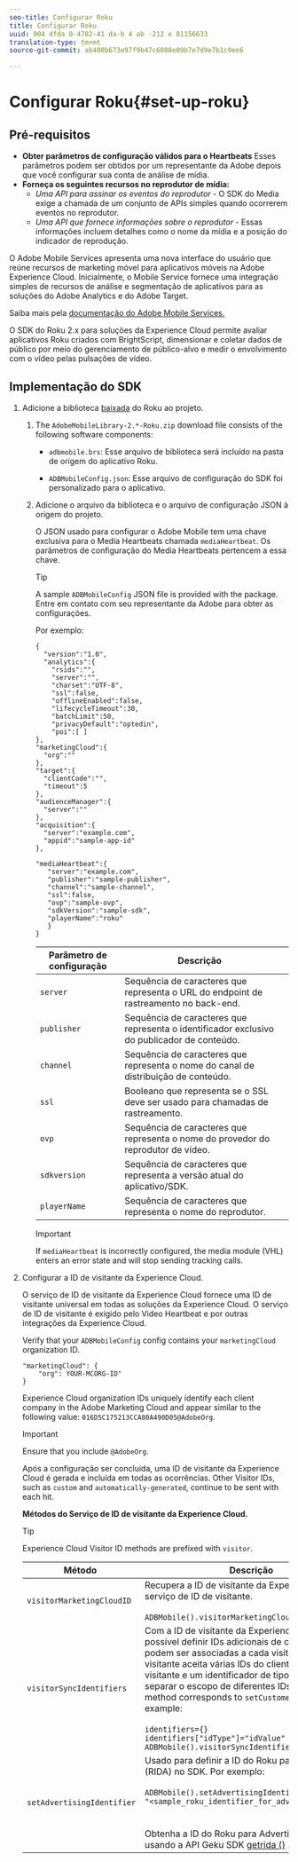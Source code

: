 ```yaml
---
seo-title: Configurar Roku
title: Configurar Roku
uuid: 904 dfda 0-4782-41 da-b 4 ab -212 e 81156633
translation-type: tm+mt
source-git-commit: ab400b673e97f9b47c6088e09b7e7d9e7b1c9ee6

---
```



# Configurar Roku{#set-up-roku}

## Pré-requisitos

* **Obter parâmetros de configuração válidos para o Heartbeats**
Esses parâmetros podem ser obtidos por um representante da Adobe depois que você configurar sua conta de análise de mídia.
* **Forneça os seguintes recursos no reprodutor de mídia:**
   * _Uma API para assinar os eventos do reprodutor_ - O SDK do Media exige a chamada de um conjunto de APIs simples quando ocorrerem eventos no reprodutor.
   * _Uma API que fornece informações sobre o reprodutor_ - Essas informações incluem detalhes como o nome da mídia e a posição do indicador de reprodução.

O Adobe Mobile Services apresenta uma nova interface do usuário que reúne recursos de marketing móvel para aplicativos móveis na Adobe Experience Cloud. Inicialmente, o Mobile Service fornece uma integração simples de recursos de análise e segmentação de aplicativos para as soluções do Adobe Analytics e do Adobe Target.

Saiba mais pela [documentação do Adobe Mobile Services.](https://marketing.adobe.com/resources/help/en_US/mobile/)

O SDK do Roku 2.x para soluções da Experience Cloud permite avaliar aplicativos Roku criados com BrightScript, dimensionar e coletar dados de público por meio do gerenciamento de público-alvo e medir o envolvimento com o vídeo pelas pulsações de vídeo.

## Implementação do SDK

1. Adicione a biblioteca [baixada](/help/sdk-implement/download-sdks.md#section_551A10AD7880426BB29AE52482BB4211) do Roku ao projeto.

   1. The `AdobeMobileLibrary-2.*-Roku.zip` download file consists of the following software components:

      * `adbmobile.brs`: Esse arquivo de biblioteca será incluído na pasta de origem do aplicativo Roku.

      * `ADBMobileConfig.json`: Esse arquivo de configuração do SDK foi personalizado para o aplicativo.
   1. Adicione o arquivo da biblioteca e o arquivo de configuração JSON à origem do projeto.

      O JSON usado para configurar o Adobe Mobile tem uma chave exclusiva para o Media Heartbeats chamada `mediaHeartbeat`. Os parâmetros de configuração do Media Heartbeats pertencem a essa chave.

      >[!TIP]
      >
      >A sample `ADBMobileConfig` JSON file is provided with the package. Entre em contato com seu representante da Adobe para obter as configurações.

      Por exemplo:

      ```
      {
        "version":"1.0", 
        "analytics":{
          "rsids":"",
          "server":"",
          "charset":"UTF-8", 
          "ssl":false, 
          "offlineEnabled":false, 
          "lifecycleTimeout":30, 
          "batchLimit":50, 
          "privacyDefault":"optedin", 
          "poi":[ ]
      },
      "marketingCloud":{
        "org":""
      },
      "target":{ 
        "clientCode":"", 
        "timeout":5
      },
      "audienceManager":{ 
        "server":""
      },
      "acquisition":{ 
        "server":"example.com",
        "appid":"sample-app-id"
      },
      
      "mediaHeartbeat":{ 
         "server":"example.com", 
         "publisher":"sample-publisher", 
         "channel":"sample-channel", 
         "ssl":false,
         "ovp":"sample-ovp", 
         "sdkVersion":"sample-sdk", 
         "playerName":"roku"
         }    
      }
      ```

      | Parâmetro de configuração | Descrição     |
      | --- | --- |
      | `server` | Sequência de caracteres que representa o URL do endpoint de rastreamento no back-end. |
      | `publisher` | Sequência de caracteres que representa o identificador exclusivo do publicador de conteúdo. |
      | `channel` | Sequência de caracteres que representa o nome do canal de distribuição de conteúdo. |
      | `ssl` | Booleano que representa se o SSL deve ser usado para chamadas de rastreamento. |
      | `ovp` | Sequência de caracteres que representa o nome do provedor do reprodutor de vídeo. |
      | `sdkversion` | Sequência de caracteres que representa a versão atual do aplicativo/SDK. |
      | `playerName` | Sequência de caracteres que representa o nome do reprodutor. |

      >[!IMPORTANT]
      >
      >If `mediaHeartbeat` is incorrectly configured, the media module (VHL) enters an error state and will stop sending tracking calls.


1. Configurar a ID de visitante da Experience Cloud.

   O serviço de ID de visitante da Experience Cloud fornece uma ID de visitante universal em todas as soluções da Experience Cloud. O serviço de ID de visitante é exigido pelo Video Heartbeat e por outras integrações da Experience Cloud.

   Verify that your `ADBMobileConfig` config contains your `marketingCloud` organization ID.

   ```
   "marketingCloud": {
       "org": YOUR-MCORG-ID"
   }
   ```

   Experience Cloud organization IDs uniquely identify each client company in the Adobe Marketing Cloud and appear similar to the following value: `016D5C175213CCA80A490D05@AdobeOrg`.

   >[!IMPORTANT]
   >
   >Ensure that you include `@AdobeOrg`.

   Após a configuração ser concluída, uma ID de visitante da Experience Cloud é gerada e incluída em todas as ocorrências. Other Visitor IDs, such as `custom` and `automatically-generated`, continue to be sent with each hit.

   **Métodos do Serviço de ID de visitante da Experience Cloud.**

   >[!TIP]
   >
   >Experience Cloud Visitor ID methods are prefixed with `visitor`.

   |  Método   | Descrição |
   | --- | --- |
   | `visitorMarketingCloudID` | Recupera a ID de visitante da Experience Cloud do serviço de ID de visitante.  <br/><br/>`ADBMobile().visitorMarketingCloudID()` |
   | `visitorSyncIdentifiers` | Com a ID de visitante da Experience Cloud, é possível definir IDs adicionais de clientes que podem ser associadas a cada visitante. A API de visitante aceita várias IDs do cliente para o mesmo visitante e um identificador de tipo de cliente para separar o escopo de diferentes IDs do cliente. This method corresponds to `setCustomerIDs`. For example: <br/><br/>`identifiers={}` <br/>`identifiers["idType"]="idValue"` <br/>`ADBMobile().visitorSyncIdentifiers(identifiers)` |
   | `setAdvertisingIdentifier` | Usado para definir a ID do Roku para Publicidade (RIDA) no SDK. Por exemplo: <br/><br/> `ADBMobile().setAdvertisingIdentifier(`<br/>`"<sample_roku_identifier_for_advertising>")`<br/><br/><br/>Obtenha a ID do Roku para Advertising (RIDA) usando a API Geku SDK [getrida ()](https://developer.roku.com/docs/references/brightscript/interfaces/ifdeviceinfo.md#getrida-as-dynamic) . |

   <!--
    Roku Api Reference: 
    * [Integrating the Roku Advertising Framework](https://sdkdocs.roku.com/display/sdkdoc/Integrating+the+Roku+Advertising+Framework)  
    * [GetRIDA()](https://sdkdocs.roku.com/display/sdkdoc/ifDeviceInfo#ifDeviceInfo-GetRIDA())
    -->

<!--    **Postbacks -** For more information about configuring postbacks, see [Configure Postbacks.](https://marketing.adobe.com/resources/help/en_US/mobile/signals_.html) -->
